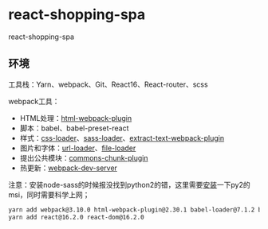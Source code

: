 # react-shopping-spa

react-shopping-spa

## 环境

工具栈：Yarn、webpack、Git、React16、React-router、scss

webpack工具：

- HTML处理：[html-webpack-plugin](https://webpack.docschina.org/plugins/html-webpack-plugin/)
- 脚本：babel、babel-preset-react
- 样式：[css-loader](https://webpack.docschina.org/guides/asset-management/#加载-css)、[sass-loader](https://webpack.docschina.org/plugins/extract-text-webpack-plugin/#%E6%8F%90%E5%8F%96-sass-%E6%88%96-less)、[extract-text-webpack-plugin](https://webpack.docschina.org/plugins/extract-text-webpack-plugin/)
- 图片和字体：[url-loader](https://webpack.docschina.org/loaders/url-loader/#%E5%AE%89%E8%A3%85)、[file-loader](https://webpack.docschina.org/guides/asset-management/#%E5%8A%A0%E8%BD%BD%E5%AD%97%E4%BD%93)
- 提出公共模块：[commons-chunk-plugin](https://webpack.docschina.org/plugins/commons-chunk-plugin/)
- 热更新：[webpack-dev-server](https://webpack.docschina.org/guides/development/#%E4%BD%BF%E7%94%A8-webpack-dev-server)



注意：安装node-sass的时候报没找到python2的错，这里需要[安装](https://www.python.org/ftp/python/2.7.15/python-2.7.15.amd64.msi)一下py2的msi，同时需要科学上网；

```bash
yarn add webpack@3.10.0 html-webpack-plugin@2.30.1 babel-loader@7.1.2 babel-core@6.26.0 babel-preset-env@1.6.1 babel-preset-react@6.24.1 style-loader@0.19.1 css-loader@0.28.8 node-sass@4.7.2 sass-loader@6.0.6 extract-text-webpack-plugin@3.0.2 file-loader@1.1.6 url-loader@0.6.2 font-awesome webpack-dev-server@2.9.7 --dev
yarn add react@16.2.0 react-dom@16.2.0
```

